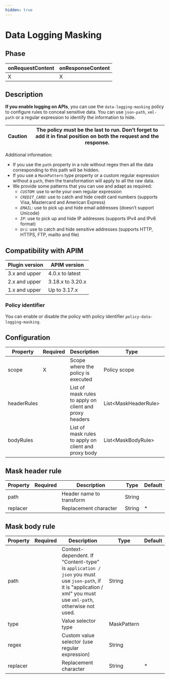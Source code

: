 ```yaml
---
hidden: true
---
```


# Data Logging Masking

## Phase <a href="#user-content-phase" id="user-content-phase"></a>

| onRequestContent | onResponseContent |
| ---------------- | ----------------- |
| X                | X                 |

## Description <a href="#user-content-description" id="user-content-description"></a>

**If you enable logging on APIs**, you can use the `data-logging-masking` policy to configure rules to conceal sensitive data. You can use `json-path`, `xml-path` or a regular expression to identify the information to hide.

| Caution | The policy must be the last to run. Don’t forget to add it in final position on both the request and the response. |
| ------- | ------------------------------------------------------------------------------------------------------------------ |

Additional information:

* If you use the `path` property in a rule without regex then all the data corresponding to this path will be hidden.
* If you use a `MaskPattern` type property or a custom regular expression without a `path`, then the transformation will apply to all the raw data.
* We provide some patterns that you can use and adapt as required:
  * _`CUSTOM`_: use to write your own regular expression
  * _`CREDIT_CARD`_: use to catch and hide credit card numbers (supports Visa, Mastercard and American Express)
  * _`EMAIL`_: use to pick up and hide email addresses (doesn’t support Unicode)
  * _`IP`_: use to pick up and hide IP addresses (supports IPv4 and IPv6 format)
  * _`Uri`_: use to catch and hide sensitive addresses (supports HTTP, HTTPS, FTP, mailto and file)

## Compatibility with APIM <a href="#user-content-compatibility-with-apim" id="user-content-compatibility-with-apim"></a>

| Plugin version | APIM version     |
| -------------- | ---------------- |
| 3.x and upper  | 4.0.x to latest  |
| 2.x and upper  | 3.18.x to 3.20.x |
| 1.x and upper  | Up to 3.17.x     |

### Policy identifier <a href="#user-content-policy-identifier" id="user-content-policy-identifier"></a>

You can enable or disable the policy with policy identifier `policy-data-logging-masking`.

## Configuration <a href="#user-content-configuration" id="user-content-configuration"></a>

| Property    | Required | Description                                             | Type                  | Default          |
| ----------- | -------- | ------------------------------------------------------- | --------------------- | ---------------- |
| scope       | X        | Scope where the policy is executed                      | Policy scope          | REQUEST\_CONTENT |
| headerRules |          | List of mask rules to apply on client and proxy headers | List\<MaskHeaderRule> |                  |
| bodyRules   |          | List of mask rules to apply on client and proxy body    | List\<MaskBodyRule>   |                  |

## Mask header rule <a href="#user-content-mask-header-rule" id="user-content-mask-header-rule"></a>

| Property | Required | Description              | Type   | Default |
| -------- | -------- | ------------------------ | ------ | ------- |
| path     |          | Header name to transform | String |         |
| replacer |          | Replacement character    | String | \*      |

## Mask body rule <a href="#user-content-mask-body-rule" id="user-content-mask-body-rule"></a>

| Property | Required | Description                                                                                                                                                      | Type        | Default |
| -------- | -------- | ---------------------------------------------------------------------------------------------------------------------------------------------------------------- | ----------- | ------- |
| path     |          | Context-dependent. If "Content-type" is `application / json` you must use `json-path`, if it is "application / xml" you must use `xml-path`, otherwise not used. | String      |         |
| type     |          | Value selector type                                                                                                                                              | MaskPattern |         |
| regex    |          | Custom value selector (use regular expression)                                                                                                                   | String      |         |
| replacer |          | Replacement character                                                                                                                                            | String      | \*      |
